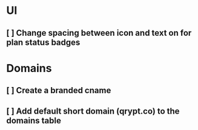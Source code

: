 # UI
## [ ] Change spacing between icon and text on for plan status badges

# Domains
## [ ] Create a branded cname
## [ ] Add default short domain (qrypt.co) to the domains table